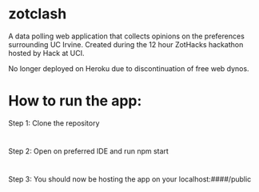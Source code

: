 # zotclash
A data polling web application that collects opinions on the preferences surrounding UC Irvine. Created during the 12 hour ZotHacks hackathon hosted by Hack at UCI.

No longer deployed on Heroku due to discontinuation of free web dynos.
# How to run the app:
Step 1: Clone the repository
#
Step 2: Open on preferred IDE and run npm start
#
Step 3: You should now be hosting the app on your localhost:####/public
#
